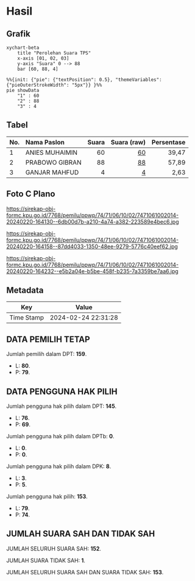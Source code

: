 # Hasil

## Grafik

```mermaid
xychart-beta
    title "Perolehan Suara TPS"
    x-axis [01, 02, 03]
    y-axis "Suara" 0 --> 88
    bar [60, 88, 4]
```

```mermaid
%%{init: {"pie": {"textPosition": 0.5}, "themeVariables": {"pieOuterStrokeWidth": "5px"}} }%%
pie showData
    "1" : 60
    "2" : 88
    "3" : 4
```

## Tabel

| No. | Nama Paslon    | Suara | Suara (raw) | Persentase |
|:--- |:-------------- | -----:| -----------:| ----------:|
| 1   | ANIES MUHAIMIN | 60    | [60][p-1]   | 39,47      |
| 2   | PRABOWO GIBRAN | 88    | [88][p-2]   | 57,89      |
| 3   | GANJAR MAHFUD  | 4     | [4][p-3]    | 2,63       |


[p-1]: https://github.com/gigit-pemilu/pemilu-2024-74-sulawesi-tenggara/blob/main/pilpres/hitung-suara/sub/74-sulawesi-tenggara/sub/71-kota-kendari/sub/06-abeli/sub/1002-lapulu/sub/014-tps/sub/paslon-1.txt
[p-2]: https://github.com/gigit-pemilu/pemilu-2024-74-sulawesi-tenggara/blob/main/pilpres/hitung-suara/sub/74-sulawesi-tenggara/sub/71-kota-kendari/sub/06-abeli/sub/1002-lapulu/sub/014-tps/sub/paslon-2.txt
[p-3]: https://github.com/gigit-pemilu/pemilu-2024-74-sulawesi-tenggara/blob/main/pilpres/hitung-suara/sub/74-sulawesi-tenggara/sub/71-kota-kendari/sub/06-abeli/sub/1002-lapulu/sub/014-tps/sub/paslon-3.txt

## Foto C Plano

https://sirekap-obj-formc.kpu.go.id/7768/pemilu/ppwp/74/71/06/10/02/7471061002014-20240220-164130--6db00d7b-a210-4a74-a382-223589e4bec6.jpg

https://sirekap-obj-formc.kpu.go.id/7768/pemilu/ppwp/74/71/06/10/02/7471061002014-20240220-164158--87dd4033-1350-48ee-9279-5776c40eef62.jpg

https://sirekap-obj-formc.kpu.go.id/7768/pemilu/ppwp/74/71/06/10/02/7471061002014-20240220-164232--e5b2a04e-b5be-458f-b235-7a3359be7aa6.jpg


## Metadata

| Key        | Value               |
| ---------- | ------------------- |
| Time Stamp | 2024-02-24 22:31:28 |


## DATA PEMILIH TETAP

Jumlah pemilih dalam DPT: **159**.
 * L: **80**.
 * P: **79**.

## DATA PENGGUNA HAK PILIH

Jumlah pengguna hak pilih dalam DPT: **145**.
 * L: **76**.
 * P: **69**.

Jumlah pengguna hak pilih dalam DPTb: **0**.
 * L: **0**.
 * P: **0**.

Jumlah pengguna hak pilih dalam DPK: **8**.
 * L: **3**.
 * P: **5**.

Jumlah pengguna hak pilih: **153**.
 * L: **79**.
 * P: **74**.

## JUMLAH SUARA SAH DAN TIDAK SAH

JUMLAH SELURUH SUARA SAH: **152**.

JUMLAH SUARA TIDAK SAH: **1**.

JUMLAH SELURUH SUARA SAH DAN SUARA TIDAK SAH: **153**.


